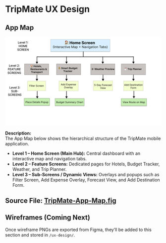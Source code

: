 # TripMate UX Design

## App Map
![App Map](ux-design/app-map.png)

**Description:**  
The App Map below shows the hierarchical structure of the TripMate mobile application.

- **Level 1 – Home Screen (Main Hub):** Central dashboard with an interactive map and navigation tabs.
- **Level 2 – Feature Screens:** Dedicated pages for Hotels, Budget Tracker, Weather, and Trip Planner.
- **Level 3 – Sub-Screens / Dynamic Views:** Overlays and popups such as Filter Screen, Add Expense Overlay, Forecast View, and Add Destination Form.
  
Source File: [TripMate-App-Map.fig](ux-design/TripMate-App-Map.fig)
---

## Wireframes (Coming Next)
Once wireframe PNGs are exported from Figma, they’ll be added to this section and stored in `/ux-design/`.


